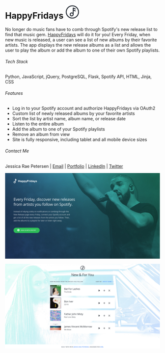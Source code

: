 # HappyFridays ![alt text](https://github.com/jessicaraepetersen/happyfridays/blob/master/static/img/logo/happy-fridays-icon.png "Happy Fridays Logo") 

No longer do music fans have to comb through Spotify's new release list to find that music gem. [HappyFridays](https://happyfridays.co) will do it for you! Every Friday, when new music is released, a user can see a list of new albums by their favorite artists. The app displays the new release albums as a list and allows the user to play the album or add the album to one of their own Spotify playlists.

###### Tech Stack
Python, JavaScript, jQuery, PostgreSQL, Flask, Spotify API, HTML, Jinja, CSS

###### Features
* Log in to your Spotify account and authorize HappyFridays via OAuth2
* Custom list of newly released albums by your favorite artists
* Sort the list by artist name, album name, or release date
* Listen to the entire album
* Add the album to one of your Spotify playlists
* Remove an album from view
* Site is fully responsive, including tablet and all mobile device sizes

###### Contact Me
Jessica Rae Petersen | [Email](mailto:jessicaraepetersen@gmail.com) | [Portfolio](http://jessicaraepetersen.com/) | [LinkedIn](https://www.linkedin.com/in/jessicaraepetersen) | [Twitter](https://twitter.com/jessraepetersen)

![](https://github.com/jessicaraepetersen/happyfridays/blob/master/static/img/readme_pics/Home%20Page.png) 

![](https://github.com/jessicaraepetersen/happyfridays/blob/master/static/img/readme_pics/custom_list.png)



